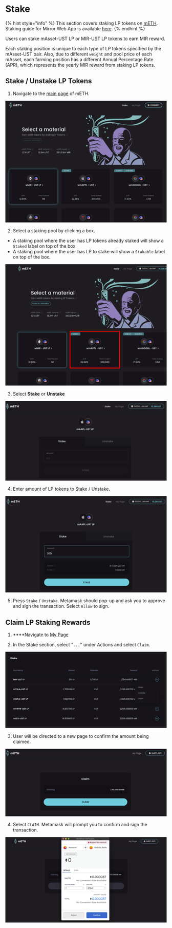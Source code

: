 # Stake

{% hint style="info" %}
This section covers staking LP tokens on [mETH](https://eth.mirror.finance).   
Staking guide for Mirror Web App is available [here](../getting-started/stake.md).
{% endhint %}

Users can stake mAsset-UST LP or MIR-UST LP tokens to earn MIR reward. 

Each staking position is unique to each type of LP tokens specified by the mAsset-UST pair. Also, due to different `weight` and pool price of each mAsset, each farming position has a different Annual Percentage Rate \(APR\), which represents the yearly MIR reward from staking LP tokens.

## Stake / Unstake LP Tokens

1. Navigate to the [main page](https://eth.mirror.finance) of mETH.

![](../../.gitbook/assets/image%20%2810%29.png)

2. Select a staking pool by clicking a box. 

* A staking pool where the user has LP tokens already staked will show a `Staked` label on top of the box.
* A staking pool where the user has LP to stake will show a `Stakable` label on top of the box.

![](../../.gitbook/assets/image%20%288%29.png)

3. Select **Stake** or **Unstake**

![](../../.gitbook/assets/image%20%284%29.png)

4. Enter amount of LP tokens to Stake / Unstake. 

![](../../.gitbook/assets/image%20%283%29.png)

5. Press `Stake` / `Unstake`. Metamask should pop-up and ask you to approve and sign the transaction. Select `Allow` to sign.

## **Claim LP Staking Rewards**

1.  ****Navigate to [My Page](https://eth.mirror.finance/my)

2. In the Stake section, select "`...`" under Actions and select `Claim`.

![](../../.gitbook/assets/image%20%2895%29.png)

3. User will be directed to a new page to confirm the amount being claimed.

![](../../.gitbook/assets/image%20%2893%29.png)

4. Select `CLAIM`. Metamask will prompt you to confirm and sign the transaction. 

![](../../.gitbook/assets/image%20%2894%29.png)

